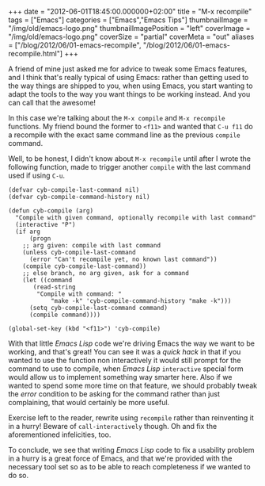 +++
date = "2012-06-01T18:45:00.000000+02:00"
title = "M-x recompile"
tags = ["Emacs"]
categories = ["Emacs","Emacs Tips"]
thumbnailImage = "/img/old/emacs-logo.png"
thumbnailImagePosition = "left"
coverImage = "/img/old/emacs-logo.png"
coverSize = "partial"
coverMeta = "out"
aliases = ["/blog/2012/06/01-emacs-recompile",
           "/blog/2012/06/01-emacs-recompile.html"]
+++

A friend of mine just asked me for advice to tweak some Emacs features, and
I think that's really typical of using Emacs: rather than getting used to
the way things are shipped to you, when using Emacs, you start wanting to
adapt the tools to the way you want things to be working instead. And you
can call that the awesome!

In this case we're talking about the 
`M-x compile` and 
`M-x recompile`
functions. My friend bound the former to 
`<f11>` and wanted that 
`C-u f11` do a
recompile with the exact same command line as the previous 
`compile` command.

Well, to be honest, I didn't know about 
`M-x recompile` until after I wrote
the following function, made to trigger another 
`compile` with the last
command used if using 
`C-u`.

~~~
(defvar cyb-compile-last-command nil)
(defvar cyb-compile-command-history nil)

(defun cyb-compile (arg)
  "Compile with given command, optionally recompile with last command"
  (interactive "P")
  (if arg
      (progn
	;; arg given: compile with last command
	(unless cyb-compile-last-command
	  (error "Can't recompile yet, no known last command"))
	(compile cyb-compile-last-command))
    ;; else branch, no arg given, ask for a command
    (let ((command
	   (read-string
	    "Compile with command: "
            "make -k" 'cyb-compile-command-history "make -k")))
      (setq cyb-compile-last-command command)
      (compile command))))

(global-set-key (kbd "<f11>") 'cyb-compile)
~~~


With that little 
*Emacs Lisp* code we're driving Emacs the way we want to be
working, and that's great! You can see it was a 
*quick hack* in that if you
wanted to use the function non interactively it would still prompt for the
command to use to compile, when 
*Emacs Lisp* 
`interactive` special form would
allow us to implement something way smarter here. Also if we wanted to spend
some more time on that feature, we should probably tweak the 
*error* condition
to be asking for the command rather than just complaining, that would
certainly be more useful.

Exercise left to the reader, rewrite using 
`recompile` rather than reinventing
it in a hurry! Beware of 
`call-interactively` though. Oh and fix the
aforementioned infelicities, too.

To conclude, we see that writing 
*Emacs Lisp* code to fix a usability problem
in a hurry is a great force of Emacs, and that we're provided with the
necessary tool set so as to be able to reach completeness if we wanted to do
so.

